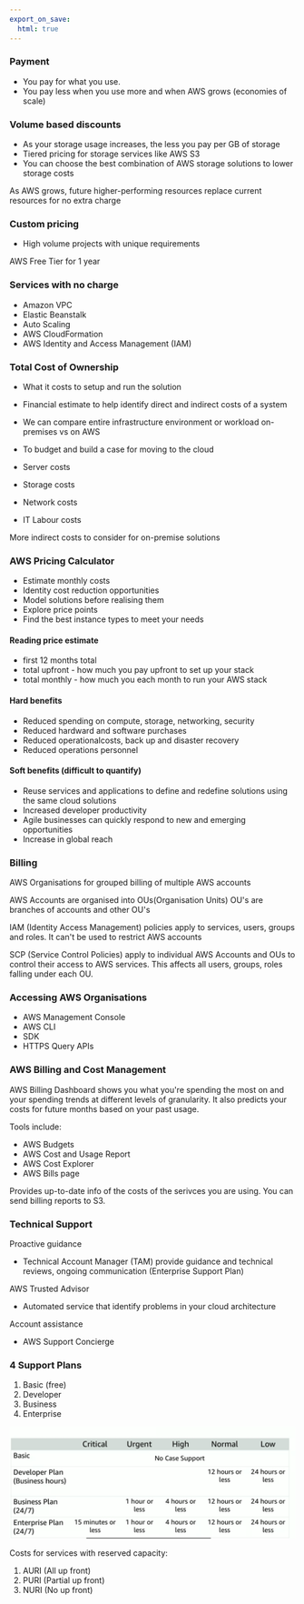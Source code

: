 ```yaml
---
export_on_save:
  html: true
---
```

### Payment
- You pay for what you use.
- You pay less when you use more and when AWS grows (economies of scale)


### Volume based discounts
- As your storage usage increases, the less you pay per GB of storage
- Tiered pricing for storage services like AWS S3
- You can choose the best combination of AWS storage solutions to lower storage costs 

As AWS grows, future higher-performing resources replace current resources for no extra charge

### Custom pricing
- High volume projects with unique requirements


AWS Free Tier for 1 year

### Services with no charge
- Amazon VPC
- Elastic Beanstalk
- Auto Scaling
- AWS CloudFormation
- AWS Identity and Access Management (IAM)

### Total Cost of Ownership

- What it costs to setup and run the solution
- Financial estimate to help identify direct and indirect costs of a system

- We can compare entire infrastructure environment or workload on-premises vs on AWS
- To budget and build a case for moving to the cloud

- Server costs
- Storage costs
- Network costs
- IT Labour costs


More indirect costs to consider for on-premise solutions 

### AWS Pricing Calculator
- Estimate monthly costs
- Identity cost reduction opportunities
- Model solutions before realising them
- Explore price points
- Find the best instance types to meet your needs

#### Reading price estimate
- first 12 months total 
- total upfront - how much you pay upfront to set up your stack
- total monthly - how much you each month to run your AWS stack

#### Hard benefits
- Reduced spending on compute, storage, networking, security
- Reduced hardward and software purchases
- Reduced operationalcosts, back up and disaster recovery
- Reduced operations personnel

#### Soft benefits (difficult to quantify)
- Reuse services and applications to define and redefine solutions using the same cloud solutions
- Increased developer productivity
- Agile businesses can quickly respond to new and emerging opportunities
- Increase in global reach 
### Billing

AWS Organisations for grouped billing of multiple AWS accounts 

AWS Accounts are organised into OUs(Organisation Units)
OU's are branches of accounts and other OU's

IAM (Identity Access Management) policies apply to services, users, groups and roles. It can't be used to restrict AWS accounts

SCP (Service Control Policies) apply to individual AWS Accounts and OUs to control their access to AWS services. This affects all users, groups, roles falling under each OU.

### Accessing AWS Organisations
- AWS Management Console
- AWS CLI
- SDK
- HTTPS Query APIs

### AWS Billing and Cost Management

AWS Billing Dashboard shows you what you're spending the most on and your spending trends at different levels of granularity. It also predicts your costs for future months based on your past usage.

Tools include:
- AWS Budgets
- AWS Cost and Usage Report
- AWS Cost Explorer
- AWS Bills page

Provides up-to-date info of the costs of the serivces you are using.
You can send billing reports to S3.

### Technical Support

Proactive guidance
- Technical Account Manager (TAM) provide guidance and technical reviews, ongoing communication (Enterprise Support Plan)

AWS Trusted Advisor
- Automated service that identify problems in your cloud architecture 

Account assistance
- AWS Support Concierge

### 4 Support Plans
1. Basic (free)
2. Developer 
3. Business
4. Enterprise

![technical support](technical_support_response_types.png)

Costs for services with reserved capacity:
1. AURI (All up front)
2. PURI (Partial up front)
3. NURI (No up front)